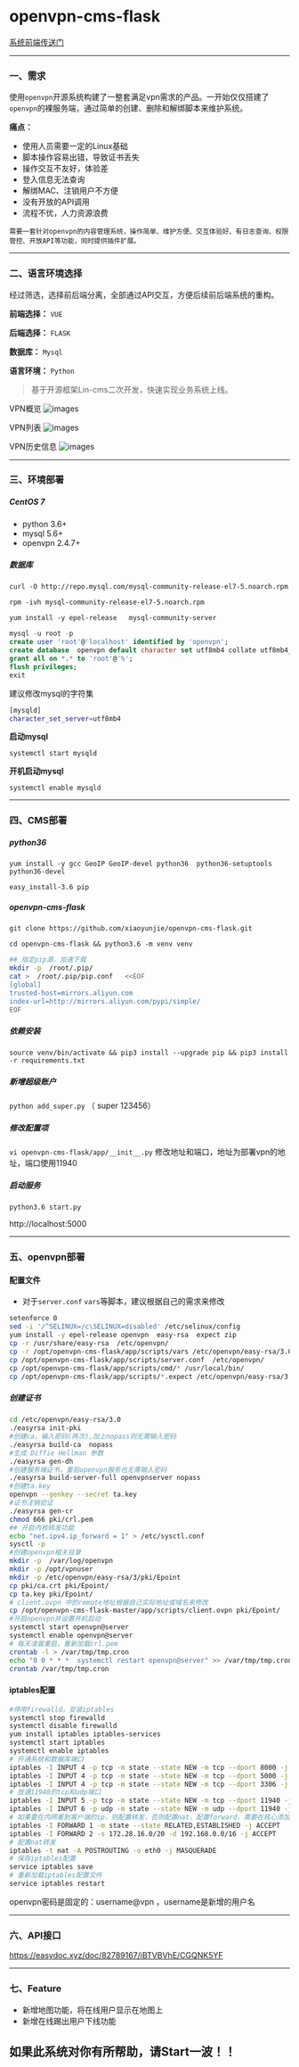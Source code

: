 # openvpn-cms-flask

[系统前端传送门](https://github.com/xiaoyunjie/openvpn-cms-vue)

---
### 一、需求
使用`openvpn`开源系统构建了一整套满足vpn需求的产品。一开始仅仅搭建了`openvpn`的裸服务端，通过简单的创建、删除和解绑脚本来维护系统。

**痛点：**
- 使用人员需要一定的Linux基础
- 脚本操作容易出错，导致证书丢失
- 操作交互不友好，体验差
- 登入信息无法查询
- 解绑MAC、注销用户不方便
- 没有开放的API调用
- 流程不优，人力资源浪费

`需要一套针对openvpn的内容管理系统，操作简单、维护方便、交互体验好、有日志查询、权限管控、开放API等功能，同时提供插件扩展。`

---
### 二、语言环境选择
经过筛选，选择前后端分离，全部通过API交互，方便后续前后端系统的重构。

**前端选择：** `VUE`

**后端选择：** `FLASK`

**数据库：** `Mysql`

**语言环境：** `Python`


>基于开源框架Lin-cms二次开发，快速实现业务系统上线。

VPN概览
![images](images/openvpn-1.png)

VPN列表
![images](images/openvpn-2.png)

VPN历史信息
![images](images/openvpn-3.png)


---
### 三、环境部署
##### CentOS 7
- python 3.6+
- mysql 5.6+
- openvpn 2.4.7+

##### 数据库
`curl -O http://repo.mysql.com/mysql-community-release-el7-5.noarch.rpm`

`rpm -ivh mysql-community-release-el7-5.noarch.rpm`

`yum install -y epel-release   mysql-community-server`

```sql
mysql -u root -p
create user 'root'@'localhost' identified by 'openvpn';
create database  openvpn default character set utf8mb4 collate utf8mb4_unicode_ci;
grant all on *.* to 'root'@'%';
flush privileges;
exit
```
建议修改mysql的字符集
```bash
[mysqld]
character_set_server=utf8mb4
```
**启动mysql**

`systemctl start mysqld`

**开机启动mysql**

`systemctl enable mysqld`


---
### 四、CMS部署

##### python36
`yum install -y gcc GeoIP GeoIP-devel python36  python36-setuptools  python36-devel`

`easy_install-3.6 pip`

##### openvpn-cms-flask
`git clone https://github.com/xiaoyunjie/openvpn-cms-flask.git`

`cd openvpn-cms-flask && python3.6 -m venv venv`

```bash
## 指定pip源，加速下载
mkdir -p  /root/.pip/
cat >  /root/.pip/pip.conf   <<EOF
[global]
trusted-host=mirrors.aliyun.com
index-url=http://mirrors.aliyun.com/pypi/simple/
EOF
```

##### 依赖安装

`source venv/bin/activate && pip3 install --upgrade pip && pip3 install -r requirements.txt`

##### 新增超级账户

`python add_super.py` （ super 123456）

##### 修改配置项
`vi openvpn-cms-flask/app/__init__.py` 修改地址和端口，地址为部署vpn的地址，端口使用11940

##### 启动服务
`python3.6 start.py`

http://localhost:5000

----
###  五、openvpn部署
#### 配置文件
- 对于`server.conf`  `vars`等脚本，建议根据自己的需求来修改
```bash
setenforce 0
sed -i '/^SELINUX=/c\SELINUX=disabled' /etc/selinux/config
yum install -y epel-release openvpn  easy-rsa  expect zip
cp -r /usr/share/easy-rsa  /etc/openvpn/
cp -r /opt/openvpn-cms-flask/app/scripts/vars /etc/openvpn/easy-rsa/3.0/
cp /opt/openvpn-cms-flask/app/scripts/server.conf  /etc/openvpn/
cp /opt/openvpn-cms-flask/app/scripts/cmd/* /usr/local/bin/
cp /opt/openvpn-cms-flask/app/scripts/*.expect /etc/openvpn/easy-rsa/3.0/
```

##### 创建证书
```bash
cd /etc/openvpn/easy-rsa/3.0
./easyrsa init-pki
#创建ca，输入密码(两次),加上nopass则无需输入密码
./easyrsa build-ca  nopass
#生成 Diffie Hellman 参数
./easyrsa gen-dh
#创建服务端证书，重启openvpn服务也无需输入密码
./easyrsa build-server-full openvpnserver nopass
#创建ta.key
openvpn --genkey --secret ta.key
#证书注销验证
./easyrsa gen-cr
chmod 666 pki/crl.pem
## 开启内核转发功能
echo "net.ipv4.ip_forward = 1" > /etc/sysctl.conf
sysctl -p
#创建openvpn相关目录
mkdir -p  /var/log/openvpn
mkdir -p /opt/vpnuser
mkdir -p /etc/openvpn/easy-rsa/3/pki/Epoint
cp pki/ca.crt pki/Epoint/
cp ta.key pki/Epoint/
# client.ovpn 中的remote地址根据自己实际地址或域名来修改
cp /opt/openvpn-cms-flask-master/app/scripts/client.ovpn pki/Epoint/
#开启openvpn并设置开机启动
systemctl start openvpn@server
systemctl enable openvpn@server
# 每天凌晨重启，重新加载crl.pem
crontab -l > /var/tmp/tmp.cron
echo "0 0 * * *  systemctl restart openvpn@server" >> /var/tmp/tmp.cron
crontab /var/tmp/tmp.cron
```

#### iptables配置
```bash
#停用firewalld，安装iptables
systemctl stop firewalld
systemctl disable firewalld
yum install iptables iptables-services
systemctl start iptables
systemctl enable iptables
# 开通系统和数据库端口
iptables -I INPUT 4 -p tcp -m state --state NEW -m tcp --dport 8000 -j ACCEPT
iptables -I INPUT 4 -p tcp -m state --state NEW -m tcp --dport 5000 -j ACCEPT
iptables -I INPUT 4 -p tcp -m state --state NEW -m tcp --dport 3306 -j ACCEPT
# 放通11940的tcp和udp端口
iptables -I INPUT 5 -p tcp -m state --state NEW -m tcp --dport 11940 -j ACCEPT
iptables -I INPUT 6 -p udp -m state --state NEW -m udp --dport 11940 -j ACCEPT
# 如果要在内网看到客户端的ip，则配置转发，否则配置nat，配置forward，需要在核心添加路由
iptables -I FORWARD 1 -m state --state RELATED,ESTABLISHED -j ACCEPT
iptables -I FORWARD 2 -s 172.28.16.0/20 -d 192.168.0.0/16 -j ACCEPT
# 配置nat转发
iptables -t nat -A POSTROUTING -o eth0 -j MASQUERADE
# 保存iptables配置
service iptables save
# 重新加载iptables配置文件
service iptables restart
```

openvpn密码是固定的：username@vpn ，username是新增的用户名

---

### 六、API接口
https://easydoc.xyz/doc/82789167/iBTVBVhE/CGQNK5YF

---

### 七、Feature
- 新增地图功能，将在线用户显示在地图上
- 新增在线踢出用户下线功能

## 如果此系统对你有所帮助，请Start一波！！